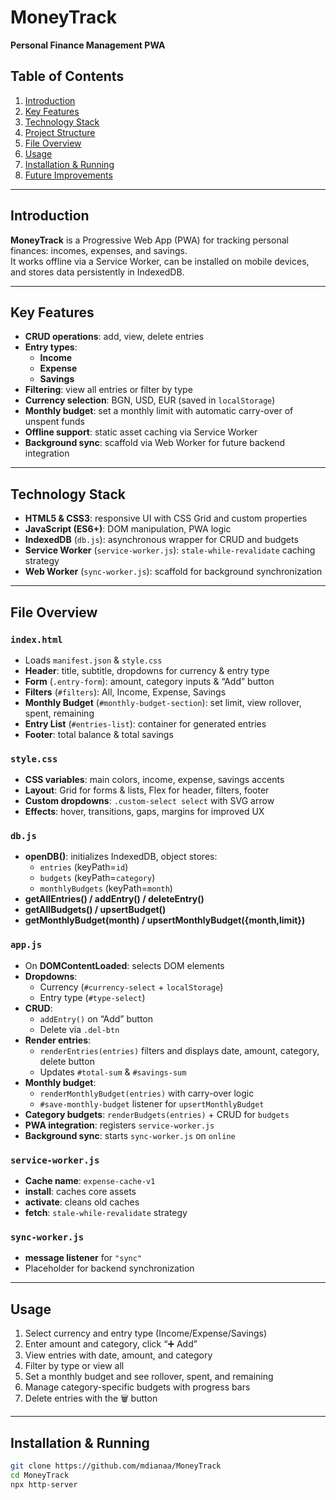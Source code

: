 # MoneyTrack  
**Personal Finance Management PWA**

## Table of Contents
1. [Introduction](#introduction)  
2. [Key Features](#key-features)  
3. [Technology Stack](#technology-stack)  
4. [Project Structure](#project-structure)  
5. [File Overview](#file-overview)  
6. [Usage](#usage)  
7. [Installation & Running](#installation--running)  
8. [Future Improvements](#future-improvements)  

---

## Introduction
**MoneyTrack** is a Progressive Web App (PWA) for tracking personal finances: incomes, expenses, and savings.  
It works offline via a Service Worker, can be installed on mobile devices, and stores data persistently in IndexedDB.

---

## Key Features
- **CRUD operations**: add, view, delete entries  
- **Entry types**:  
  - **Income**  
  - **Expense**  
  - **Savings**  
- **Filtering**: view all entries or filter by type  
- **Currency selection**: BGN, USD, EUR (saved in `localStorage`)  
- **Monthly budget**: set a monthly limit with automatic carry-over of unspent funds  
- **Offline support**: static asset caching via Service Worker  
- **Background sync**: scaffold via Web Worker for future backend integration  

---

## Technology Stack
- **HTML5 & CSS3**: responsive UI with CSS Grid and custom properties  
- **JavaScript (ES6+)**: DOM manipulation, PWA logic  
- **IndexedDB** (`db.js`): asynchronous wrapper for CRUD and budgets  
- **Service Worker** (`service-worker.js`): `stale-while-revalidate` caching strategy  
- **Web Worker** (`sync-worker.js`): scaffold for background synchronization  

---

## File Overview

### `index.html`
- Loads `manifest.json` & `style.css`  
- **Header**: title, subtitle, dropdowns for currency & entry type  
- **Form** (`.entry-form`): amount, category inputs & “Add” button  
- **Filters** (`#filters`): All, Income, Expense, Savings  
- **Monthly Budget** (`#monthly-budget-section`): set limit, view rollover, spent, remaining  
- **Entry List** (`#entries-list`): container for generated entries  
- **Footer**: total balance & total savings  

### `style.css`
- **CSS variables**: main colors, income, expense, savings accents  
- **Layout**: Grid for forms & lists, Flex for header, filters, footer  
- **Custom dropdowns**: `.custom-select select` with SVG arrow  
- **Effects**: hover, transitions, gaps, margins for improved UX  

### `db.js`
- **openDB()**: initializes IndexedDB, object stores:
  - `entries` (keyPath=`id`)  
  - `budgets` (keyPath=`category`)  
  - `monthlyBudgets` (keyPath=`month`)  
- **getAllEntries() / addEntry() / deleteEntry()**  
- **getAllBudgets() / upsertBudget()**  
- **getMonthlyBudget(month) / upsertMonthlyBudget({month,limit})**  

### `app.js`
- On **DOMContentLoaded**: selects DOM elements  
- **Dropdowns**:  
  - Currency (`#currency-select` + `localStorage`)  
  - Entry type (`#type-select`)  
- **CRUD**:  
  - `addEntry()` on “Add” button  
  - Delete via `.del-btn`  
- **Render entries**:  
  - `renderEntries(entries)` filters and displays date, amount, category, delete button  
  - Updates `#total-sum` & `#savings-sum`  
- **Monthly budget**:  
  - `renderMonthlyBudget(entries)` with carry-over logic  
  - `#save-monthly-budget` listener for `upsertMonthlyBudget`  
- **Category budgets**: `renderBudgets(entries)` + CRUD for `budgets`  
- **PWA integration**: registers `service-worker.js`  
- **Background sync**: starts `sync-worker.js` on `online`  

### `service-worker.js`
- **Cache name**: `expense-cache-v1`  
- **install**: caches core assets  
- **activate**: cleans old caches  
- **fetch**: `stale-while-revalidate` strategy  

### `sync-worker.js`
- **message listener** for `"sync"`  
- Placeholder for backend synchronization  

---

## Usage
1. Select currency and entry type (Income/Expense/Savings)  
2. Enter amount and category, click “➕ Add”  
3. View entries with date, amount, and category  
4. Filter by type or view all  
5. Set a monthly budget and see rollover, spent, and remaining  
6. Manage category-specific budgets with progress bars  
7. Delete entries with the 🗑️ button  

---

## Installation & Running
```bash
git clone https://github.com/mdianaa/MoneyTrack
cd MoneyTrack
npx http-server
